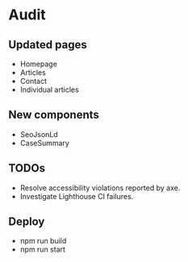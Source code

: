 # Audit

## Updated pages

- Homepage
- Articles
- Contact
- Individual articles

## New components

- SeoJsonLd
- CaseSummary

## TODOs

- Resolve accessibility violations reported by axe.
- Investigate Lighthouse CI failures.

## Deploy

- npm run build
- npm run start

